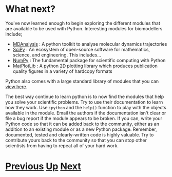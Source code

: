# What next?

You've now learned enough to begin exploring the different modules that are available to be used with Python. Interesting modules for biomodellers include;

* [MDAnalysis](http://www.mdanalysis.org) : A python toolkit to analyse molecular dynamics trajectories
* [SciPy](http://www.scipy.org) : An ecosystem of open-source software for mathematics, science, and engineering. This includes...
* [NumPy](http://www.numpy.org) : The fundamental package for scientific computing with Python
* [MatPlotLib](http://matplotlib.org) : A python 2D plotting library which produces publication quality figures in a variety of hardcopy formats

Python also comes with a large standard library of modules that you can [view here](https://docs.python.org/2/library/).

The best way continue to learn python is to now find the modules that help you solve your scientific problems. Try to use their documentation to learn how they work. Use `ipython` and the `help()` function to play with the objects available in the module. Email the authors if the documentation isn't clear or file a bug report if the module appears to be broken. If you can, write your Python code so that it can be added back to the community, either as an addition to an existing module or as a new Python package. Remember, documented, tested and clearly-written code is highly valuable. Try to contribute yours back to the community so that you can stop other scientists from having to repeat all of your hard work.

# [Previous](regexp.md) [Up](README.md) [Next](../README.md)
